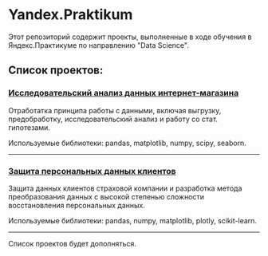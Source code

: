 # Yandex.Praktikum
Этот репозиторий содержит проекты, выполненные в ходе обучения в Яндекс.Практикуме по направлению "Data Science".

## Список проектов:

### [Исследовательский анализ данных интернет-магазина](https://github.com/zhkvv/Yandex.Praktikum/tree/main/Combined_Project_1)

Отработатка принципа работы с данными, включая выгрузку, предобработку, исследовательский анализ и работу со стат. гипотезами.

Используемые библиотеки: pandas, matplotlib, numpy, scipy, seaborn.

---

### [Защита персональных данных клиентов](https://github.com/zhkvv/Yandex.Praktikum/tree/main/Linear_Algebra_Project)

Защита данных клиентов страховой компании и разработка метода преобразования данных с высокой степенью сложности восстановления персональных данных.

Используемые библиотеки: pandas, numpy, matplotlib, plotly, scikit-learn.

---

Список проектов будет дополняться.

